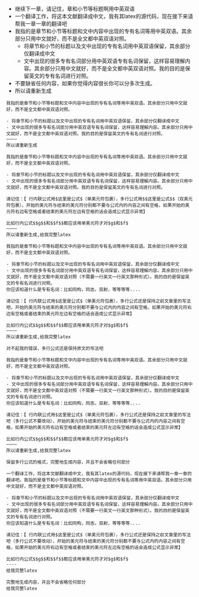 

- 继续下一章，请记住，章和小节等标题啊用中英双语
- 一个翻译工作，将这本文献翻译成中文，我有其latex的源代码，现在接下来请帮我一章一章的翻译吧
- 我指的是章节和小节等标题和文中内容中出现的专有名词等用中英双语。其余部分只用中文就好，而不是全文都中英双语对照。
  - 将章节和小节的标题以及文中出现的专有名词用中英双语保留，其余部分仅翻译成中文
  - 文中出现的很多专有名词部分用中英双语专有名词保留，这样容易理解内容。其余部分只用中文就好，而不是全文都中英双语对照。我的目的是保留英文的专有名词进行对照。
- 不要缺省任何内容，如果你觉得内容很长你可以分多次生成。
- 所以请重新生成

```
我指的是章节和小节等标题和文中内容中出现的专有名词等用中英双语。其余部分只用中文就好，而不是全文都中英双语对照。

- 将章节和小节的标题以及文中出现的专有名词用中英双语保留，其余部分仅翻译成中文
- 文中出现的很多专有名词部分用中英双语专有名词保留，这样容易理解内容。其余部分只用中文就好，而不是全文都中英双语对照。我的目的是保留英文的专有名词进行对照。
————
所以请重新生成
```



```
我指的是章节和小节等标题和文中内容中出现的专有名词等用中英双语。其余部分只用中文就好，而不是全文都中英双语对照。

- 将章节和小节的标题以及文中出现的专有名词用中英双语保留，其余部分仅翻译成中文
- 文中出现的很多专有名词部分用中英双语专有名词保留，这样容易理解内容。其余部分只用中文就好，而不是全文都中英双语对照。我的目的是保留英文的专有名词进行对照。

请记住：【 行内联公式用$这里是公式$（单美元符包裹），多行公式用$$这里是公式$$（双美元符包裹），开始的美元符与结束的美元符分别都不要与公式内的内容之间有空格，如果开始的美元符右边有空格或者结束的美元符左边有空格的话会造成公式显示异常】

比如行内公式$$g$$和$$f$$都应该用单美元符才对$g$和$f$
————
所以请重新生成,给我完整latex
```



```
我指的是章节和小节等标题和文中内容中出现的专有名词等用中英双语。其余部分只用中文就好，而不是全文都中英双语对照。

- 将章节和小节的标题以及文中出现的专有名词用中英双语保留，其余部分仅翻译成中文
- 文中出现的很多专有名词部分用中英双语专有名词保留，这样容易理解内容。其余部分只用中文就好，而不是全文都中英双语对照（不需要一行英文一行英文那种形式）。我的目的是保留英文的专有名词进行对照。
你应该知道什么是专有名词：比如同构，同态，双射，等等等等....

请记住：【 行内联公式用$这里是公式$（单美元符包裹），多行公式还是保持之前文章里的写法吧，开始的美元符与结束的美元符分别都不要与公式内的内容之间有空格，如果开始的美元符右边有空格或者结束的美元符左边有空格的话会造成公式显示异常】

比如行内公式$$g$$和$$f$$都应该用单美元符才对$g$和$f$
————
所以请重新生成,给我完整latex
```



```
对不起我的错误，多行公式还是保持原文的写法吧

我指的是章节和小节等标题和文中内容中出现的专有名词等用中英双语。其余部分只用中文就好，而不是全文都中英双语对照。

- 将章节和小节的标题以及文中出现的专有名词用中英双语保留，其余部分仅翻译成中文
- 文中出现的很多专有名词部分用中英双语专有名词保留，这样容易理解内容。其余部分只用中文就好，而不是全文都中英双语对照（不需要一行英文一行英文那种形式）。我的目的是保留英文的专有名词进行对照。
你应该知道什么是专有名词：比如同构，同态，双射，等等等等....

请记住：【 行内联公式用$这里是公式$（单美元符包裹），多行公式还是保持之前文章里的写法吧（多行公式不要改动），开始的美元符与结束的美元符分别都不要与公式内的内容之间有空格，如果开始的美元符右边有空格或者结束的美元符左边有空格的话会造成公式显示异常】

比如行内公式$$g$$和$$f$$都应该用单美元符才对$g$和$f$
————
所以请重新生成,给我完整latex
```



```
保留多行公式的格式，完整地生成内容，并且不会省略任何部分
```


```
一个翻译工作，将这本文献翻译成中文，我有其latex的源代码，现在接下来请帮我一章一章的翻译吧。我指的是章节和小节等标题和文中内容中出现的专有名词等用中英双语。其余部分只用中文就好，而不是全文都中英双语对照。

- 将章节和小节的标题以及文中出现的专有名词用中英双语保留，其余部分仅翻译成中文
- 文中出现的很多专有名词部分用中英双语专有名词保留，这样容易理解内容。其余部分只用中文就好，而不是全文都中英双语对照（不需要一行英文一行英文那种形式）。我的目的是保留英文的专有名词进行对照。
你应该知道什么是专有名词：比如同构，同态，双射，等等等等....

请记住：【 行内联公式用$这里是公式$（单美元符包裹），多行公式还是保持之前文章里的写法吧（多行公式不要改动），开始的美元符与结束的美元符分别都不要与公式内的内容之间有空格，如果开始的美元符右边有空格或者结束的美元符左边有空格的话会造成公式显示异常】

比如行内公式$$g$$和$$f$$都应该用单美元符才对$g$和$f$
----
给我完整latex
```



```
完整地生成内容，并且不会省略任何部分
给我完整latex
```

